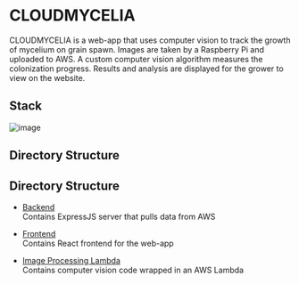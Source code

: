 # CLOUDMYCELIA

CLOUDMYCELIA is a web-app that uses computer vision to track the growth of mycelium on grain spawn. Images are taken by a Raspberry Pi and uploaded to AWS. A custom computer vision algorithm measures the colonization progress. Results and analysis are displayed for the grower to view on the website.

## Stack

![image](https://github.com/user-attachments/assets/970d19f2-7da4-4c17-bc4a-dd6db804eaab)


## Directory Structure

## Directory Structure

- [Backend](./backend)  
  Contains ExpressJS server that pulls data from AWS

- [Frontend](./frontend)  
  Contains React frontend for the web-app
- [Image Processing Lambda](./image_processing_lambda)  
  Contains computer vision code wrapped in an AWS Lambda

